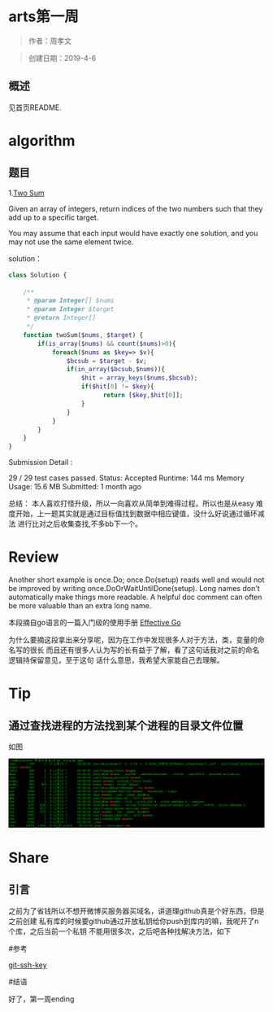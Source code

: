 # arts第一周 #

> 作者：周孝文

> 创建日期：2019-4-6

## 概述

见首页README.

# algorithm
## 题目

1.[Two Sum](https://leetcode.com/problems/two-sum/)

Given an array of integers, return indices of the two numbers such that 
they add up to a specific target.

You may assume that each input would have exactly one solution, and you may
not use the same element twice.

solution：

```php
class Solution {

    /**
     * @param Integer[] $nums
     * @param Integer $target
     * @return Integer[]
     */
    function twoSum($nums, $target) {
        if(is_array($nums) && count($nums)>0){
            foreach($nums as $key=> $v){
                $bcsub = $target - $v;
                if(in_array($bcsub,$nums)){
                    $hit = array_keys($nums,$bcsub);
                    if($hit[0] != $key){
                          return [$key,$hit[0]];
                    }
                }
            }
        }
    }
}
```
Submission Detail :

29 / 29 test cases passed.
Status: Accepted
Runtime: 144 ms
Memory Usage: 15.6 MB
Submitted: 1 month ago

总结： 本人喜欢打怪升级，所以一向喜欢从简单到难得过程。所以也是从easy
难度开始，上一题其实就是通过目标值找到数据中相应键值，没什么好说通过循环减法
进行比对之后收集查找,不多bb下一个。


# Review

Another short example is once.Do; once.Do(setup) reads well and would not be
improved by writing once.DoOrWaitUntilDone(setup). Long names don't automatically 
make things more readable. A helpful doc comment can often be more valuable than an 
extra long name.

本段摘自go语言的一篇入门级的使用手册 [Effective Go](https://docs.huihoo.com/go/golang.org/doc/effective_go.html)

为什么要摘这段拿出来分享呢，因为在工作中发现很多人对于方法，类，变量的命名写的很长
而且还有很多人认为写的长有益于了解，看了这句话我对之前的命名逻辑持保留意见，至于这句
话什么意思，我希望大家能自己去理解。

# Tip
## 通过查找进程的方法找到某个进程的目录文件位置
如图 

![flow](/source/ps.png)

# Share
## 引言

之前为了省钱所以不想开微博买服务器买域名，讲道理github真是个好东西，但是之前创建
私有库的时候要github通过开放私钥给你push到库内的嘛，我呢开了n个库，之后当前一个私钥
不能用很多次，之后吧各种找解决方法，如下

#参考

[git-ssh-key](https://blog.csdn.net/hustpzb/article/details/8230454)

#结语

好了，第一周ending
